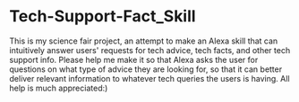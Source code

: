 # Tech-Support-Fact_Skill
This is my science fair project, an attempt to make an Alexa skill that can intuitively answer users' requests for tech advice, tech facts, and other tech support info. Please help me make it so that Alexa asks the user for questions on what type of advice they are looking for, so that it can better deliver relevant information to whatever tech queries the users is having. All help is much appreciated:)
